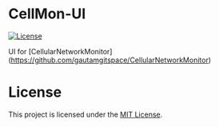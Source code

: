 # CellMon-UI
[![License](https://img.shields.io/badge/license-MIT-blue.svg)](License.txt)

UI for [CellularNetworkMonitor] (https://github.com/gautamgitspace/CellularNetworkMonitor)

# License
This project is licensed under the [MIT License](https://en.wikipedia.org/wiki/MIT_License).


